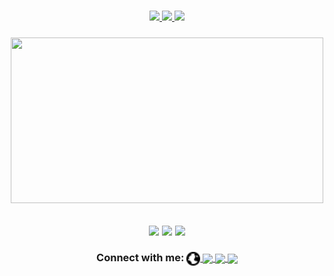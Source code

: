 <!-- Stats Badges -->
<h3 align="center">
  <!--<a href="https://discord.com/invite/D79gu7Na57" alt="Discord">
      <img src="https://img.shields.io/discord/769954132748140565?label=discord&style=for-the-badge&color=lightblue">
  </a>-->
  <a href="https://paste.rhbarber.com" alt="Paste Server">
      <img src="https://img.shields.io/website?label=paste.rhbarber.com&style=for-the-badge&url=https%3A%2F%2Fpaste.rhbarber.com">
  </a>
  <a href="https://twitter.com/Rhb4rber" alt="Twitter">
      <img src="https://img.shields.io/twitter/follow/Rhb4rber?&style=for-the-badge&color=lightblue">
  </a>
  <a href="https://whoogle.rhbarber.com" alt="Whoogle Server">
      <img src="https://img.shields.io/website?label=whoogle.rhbarber.com&style=for-the-badge&url=https%3A%2F%2Fwhoogle.rhbarber.com">
  </a>
</h3>

<!-- Discord Activity -->
<h3 align="center">
  <a href="https://discord.com/users/367779328940965898">
    <img src="https://lanyard-profile-readme.vercel.app/api/367779328940965898?animated=true?" align="center" height="265" width=500>
  </a>
</h3>

<!-- Stats Card -->
<h2 align="center">
  <a>
    <img align="center" src="https://github-readme-stats.vercel.app/api?username=Rhbarber&repo=github-readme-stats&count_private=true&include_all_commits=true&show_icons=true&theme=radical&card_width=750)]">
  </a>
   
<!-- Top Languages Card -->
  <a>
    <img align="center" src="https://github-readme-stats.vercel.app/api/top-langs?username=Rhbarber&repo=github-readme-stats&langs_count=5&show_icons=true&theme=radical&layout=compact&card_width=445)]">
  </a>
  
<!-- Wakatime Time Stats -->
  <a>
    <img align="center" src="https://github-readme-stats.vercel.app/api/wakatime?username=Rhbarber&custom_title=Nabetse's WakaTime Stats&theme=radical&layout=compact)]">
  </a>
</h2>

<!-- "Contact with me" section -->
<h3 align="center">
  Connect with me:
  <a href="https://rhbarber.com" alt="Rhbarber | Website">
      <img src="https://raw.githubusercontent.com/iconic/open-iconic/master/svg/globe.svg" width="22px" align="center">
  </a>
  <!--<a href="https://instagram.com/its.nabetse" alt="Rhbarber | Instagram">
      <img src="https://cdn.jsdelivr.net/npm/simple-icons@v5.8.1/icons/instagram.svg" width="22px" align="center">
  </a>-->
  <a href="mailto:me@rhbarber.com" alt="Rhbarber | Email">
      <img src="https://cdn.jsdelivr.net/npm/simple-icons@5.8.1/icons/gmail.svg" width="22px" align="center">
  </a>
  <a href="https://steamcommunity.com/id/Rhbarber" alt="Rhbarber | Steam">
      <img src="https://cdn.jsdelivr.net/npm/simple-icons@5.8.1/icons/steam.svg" width="22px" align="center">
  </a>
  <a href="https://twitch.tv/Rhbarber" alt="Rhbarber | Twitch">
      <img src="https://cdn.jsdelivr.net/npm/simple-icons@5.8.1/icons/twitch.svg" width="22px" align="center">
  </a>
</h3>

<!-- Trophies 
<h3 align="center">
  <a href="https://github.com/Rhbarber">
      <img src="https://github-profile-trophy.vercel.app/?username=Rhbarber&no-bg=true&no-frame=true">
  </a>
</h3> -->

<!--**Rhbarber/Rhbarber** is a ✨ _special_ ✨ repository because its `README.md` (this file) appears on your GitHub profile.-->
